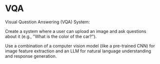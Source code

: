 # VQA

Visual Question Answering (VQA) System: 

Create a system where a user can upload an image and ask questions about it (e.g., "What is the color of the car?"). 

Use a combination of a computer vision model (like a pre-trained CNN) for image feature extraction and an LLM for natural language understanding and response generation.